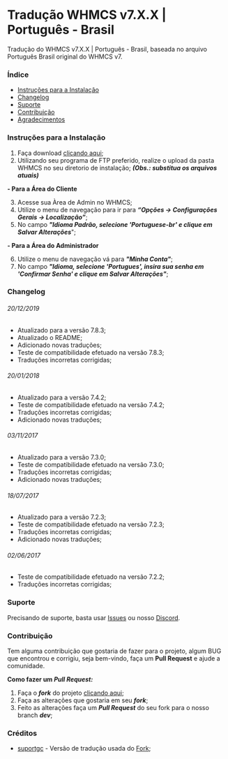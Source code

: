 # Tradução WHMCS v7.X.X | Português - Brasil
Tradução do WHMCS v7.X.X | Português - Brasil, baseada no arquivo Português Brasil original do WHMCS v7.

### Índice
- [Instruções para a Instalação](#instruções-para-a-instalação)
- [Changelog](#changelog)
- [Suporte](#suporte)
- [Contribuição](#contribuição)
- [Agradecimentos](#agradecimentos)

### Instruções para a Instalação
1. Faça download [clicando aqui](https://github.com/paulocrash/Traducao-WHMCS-7.x-pt_BR/archive/master.zip);
2. Utilizando seu programa de FTP preferido, realize o upload da pasta WHMCS no seu diretorio de instalação; ***(Obs.: substitua os arquivos atuais)***

**- Para a Área do Cliente**

3. Acesse sua Àrea de Admin no WHMCS;
4. Utilize o menu de navegação para ir para ***“Opções -> Configurações Gerais -> Localização”***;
5. No campo ***"Idioma Padrão, selecione 'Portuguese-br' e clique em Salvar Alterações***";

**- Para a Área do Administrador**

6. Utilize o menu de navegação vá para ***"Minha Conta"***;
7. No campo ***"Idioma, selecione 'Portugues', insira sua senha em 'Confirmar Senha' e clique em Salvar Alterações"***;

### Changelog
###### 20/12/2019
- Atualizado para a versão 7.8.3;
- Atualizado o README;
- Adicionado novas traduções;
- Teste de compatibilidade efetuado na versão 7.8.3;
- Traduções incorretas corrigidas;

###### 20/01/2018
 - Atualizado para a versão 7.4.2;
 - Teste de compatibilidade efetuado na versão 7.4.2;
 - Traduções incorretas corrigidas;
 - Adicionado novas traduções;
 
###### 03/11/2017
 - Atualizado para a versão 7.3.0;
 - Teste de compatibilidade efetuado na versão 7.3.0;
 - Traduções incorretas corrigidas;
 - Adicionado novas traduções;
 
###### 18/07/2017
 - Atualizado para a versão 7.2.3;
 - Teste de compatibilidade efetuado na versão 7.2.3;
 - Traduções incorretas corrigidas;
 - Adicionado novas traduções;

###### 02/06/2017
 - Teste de compatibilidade efetuado na versão 7.2.2;
 - Traduções incorretas corrigidas;

### Suporte
Precisando de suporte, basta usar [Issues](https://github.com/paulocrash/Traducao-WHMCS-7.x-pt_BR/issues/new/choose) ou nosso [Discord](https://discord.gg/vzCanCk).

### Contribuição
Tem alguma contribuição que gostaria de fazer para o projeto, algum BUG que encontrou e corrigiu, seja bem-vindo, faça um **Pull Request** e ajude a comunidade.

**Como fazer um *Pull Request:***
1. Faça o ***fork*** do projeto [clicando aqui](https://github.com/paulocrash/Traducao-WHMCS-Portugues-BR/fork); 
2. Faça as alterações que gostaria em seu ***fork***;
3. Feito as alterações faça um ***Pull Request*** do seu fork para o nosso branch ***dev***;

### Créditos
* [suportgc](https://github.com/suportgc) - Versão de tradução usada do [Fork](https://github.com/suportgc/Traducao-WHMCS-7.x-pt_BR);
